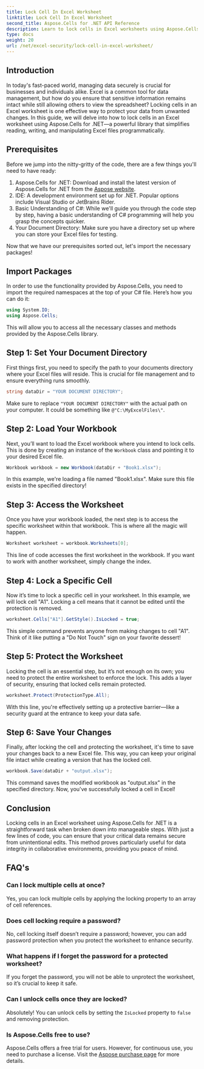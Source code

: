 ```yaml
---
title: Lock Cell In Excel Worksheet
linktitle: Lock Cell In Excel Worksheet
second_title: Aspose.Cells for .NET API Reference
description: Learn to lock cells in Excel worksheets using Aspose.Cells for .NET. Easy step-by-step tutorial for secure data management.
type: docs
weight: 20
url: /net/excel-security/lock-cell-in-excel-worksheet/
---
```

## Introduction

In today's fast-paced world, managing data securely is crucial for businesses and individuals alike. Excel is a common tool for data management, but how do you ensure that sensitive information remains intact while still allowing others to view the spreadsheet? Locking cells in an Excel worksheet is one effective way to protect your data from unwanted changes. In this guide, we will delve into how to lock cells in an Excel worksheet using Aspose.Cells for .NET—a powerful library that simplifies reading, writing, and manipulating Excel files programmatically.

## Prerequisites

Before we jump into the nitty-gritty of the code, there are a few things you'll need to have ready:

1. Aspose.Cells for .NET: Download and install the latest version of Aspose.Cells for .NET from the [Aspose website](https://releases.aspose.com/cells/net/).
2. IDE: A development environment set up for .NET. Popular options include Visual Studio or JetBrains Rider.
3. Basic Understanding of C#: While we'll guide you through the code step by step, having a basic understanding of C# programming will help you grasp the concepts quicker.
4. Your Document Directory: Make sure you have a directory set up where you can store your Excel files for testing.

Now that we have our prerequisites sorted out, let's import the necessary packages!

## Import Packages

In order to use the functionality provided by Aspose.Cells, you need to import the required namespaces at the top of your C# file. Here’s how you can do it:

```csharp
using System.IO;
using Aspose.Cells;
```

This will allow you to access all the necessary classes and methods provided by the Aspose.Cells library.

## Step 1: Set Your Document Directory

First things first, you need to specify the path to your documents directory where your Excel files will reside. This is crucial for file management and to ensure everything runs smoothly. 

```csharp
string dataDir = "YOUR DOCUMENT DIRECTORY";
```

Make sure to replace `"YOUR DOCUMENT DIRECTORY"` with the actual path on your computer. It could be something like `@"C:\MyExcelFiles\"`.

## Step 2: Load Your Workbook

Next, you’ll want to load the Excel workbook where you intend to lock cells. This is done by creating an instance of the `Workbook` class and pointing it to your desired Excel file.

```csharp
Workbook workbook = new Workbook(dataDir + "Book1.xlsx");
```

In this example, we're loading a file named "Book1.xlsx". Make sure this file exists in the specified directory!

## Step 3: Access the Worksheet

Once you have your workbook loaded, the next step is to access the specific worksheet within that workbook. This is where all the magic will happen. 

```csharp
Worksheet worksheet = workbook.Worksheets[0];
```

This line of code accesses the first worksheet in the workbook. If you want to work with another worksheet, simply change the index.

## Step 4: Lock a Specific Cell 

Now it’s time to lock a specific cell in your worksheet. In this example, we will lock cell "A1". Locking a cell means that it cannot be edited until the protection is removed.

```csharp
worksheet.Cells["A1"].GetStyle().IsLocked = true;
```

This simple command prevents anyone from making changes to cell "A1". Think of it like putting a "Do Not Touch" sign on your favorite dessert!

## Step 5: Protect the Worksheet

Locking the cell is an essential step, but it’s not enough on its own; you need to protect the entire worksheet to enforce the lock. This adds a layer of security, ensuring that locked cells remain protected.

```csharp
worksheet.Protect(ProtectionType.All);
```

With this line, you're effectively setting up a protective barrier—like a security guard at the entrance to keep your data safe.

## Step 6: Save Your Changes

Finally, after locking the cell and protecting the worksheet, it's time to save your changes back to a new Excel file. This way, you can keep your original file intact while creating a version that has the locked cell.

```csharp
workbook.Save(dataDir + "output.xlsx");
```

This command saves the modified workbook as "output.xlsx" in the specified directory. Now, you've successfully locked a cell in Excel!

## Conclusion

Locking cells in an Excel worksheet using Aspose.Cells for .NET is a straightforward task when broken down into manageable steps. With just a few lines of code, you can ensure that your critical data remains secure from unintentional edits. This method proves particularly useful for data integrity in collaborative environments, providing you peace of mind.

## FAQ's

### Can I lock multiple cells at once?
Yes, you can lock multiple cells by applying the locking property to an array of cell references.

### Does cell locking require a password?
No, cell locking itself doesn’t require a password; however, you can add password protection when you protect the worksheet to enhance security.

### What happens if I forget the password for a protected worksheet?
If you forget the password, you will not be able to unprotect the worksheet, so it’s crucial to keep it safe.

### Can I unlock cells once they are locked?
Absolutely! You can unlock cells by setting the `IsLocked` property to `false` and removing protection.

### Is Aspose.Cells free to use?
Aspose.Cells offers a free trial for users. However, for continuous use, you need to purchase a license. Visit the [Aspose purchase page](https://purchase.aspose.com/buy) for more details.
